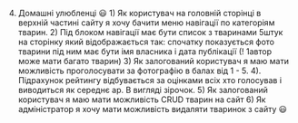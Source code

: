 4. Домашні улюбленці :smiley: 1)  Як користувач на головній сторінці в верхній частині сайту я хочу бачити меню навігації по категоріям тварин. 2) Під блоком навігації має бути список з тваринами 5штук на сторінку який відображається так: спочатку показується фото тварини під ним має бути імя власника і дата публікації (! 1автор може мати багато тварин)  3) Як залогований користувач я маю мати можливість проголосувати за фотографію в балах від 1 - 5. 4). Підрахунок рейтингу відбувається за оцінками всіх хто голосував і виводиться як середнє ар. В вигляді зірочок. 5) Як залогований користувач я маю мати можливість CRUD тварин на сайт 6) Як адміністратор я хочу мати можливість видаляти тваринок з сайту :smiley:

